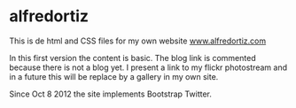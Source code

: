 alfredortiz
===========

This is de html and CSS files for my own website www.alfredortiz.com

In this first version the content is basic. The blog link is commented because there is not a blog yet. I present a link to my flickr photostream and in a future this will be replace by a gallery in my own site.

Since Oct 8 2012 the site implements Bootstrap Twitter.
